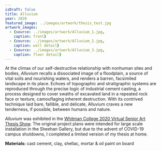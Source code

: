 ```yaml
---
isDraft: false
title: Alluvium
year: 2020
featured_image: ../images/artwork/thesis_test.jpg
artwork_images: 
  - {source: ../images/artwork/Alluvium_1.jpg, 
    caption: front}
  - {source: ../images/artwork/Alluvium_2.jpg, 
    caption: wall detail}
  - {source: ../images/artwork/Alluvium_3.jpg, 
    caption: floor detail}
---
```


At the climax of our self-destructive relationship with nonhuman sites and bodies, *Alluvium* recalls a dissociated image of a floodplain, a source of vital soils and nourishing waters, and renders a barren, facsimiled landscape in its place. Echoes of topographic and stratigraphic systems are reproduced through the precise logic of industrial cement casting, a process designed to cover swaths of excavated land in a repeated rock face or texture, camouflaging inherent destruction. With its contrived technique laid bare, fallible, and delicate, Alluvium craves a new tenderness, if possible, between humans and nature.

*Alluvium* was exhibited in the [Whitman College 2020 Virtual Senior Art Thesis Show](https://sheehangallerythesisshow2020.com). The original project plans were intended for large scale installation in the Sheehan Gallery, but due to the advent of COVID-19 campus shutdowns, I completed a limited version of my thesis at home.

**Materials:** cast cement, clay, shellac, mortar & oil paint on board